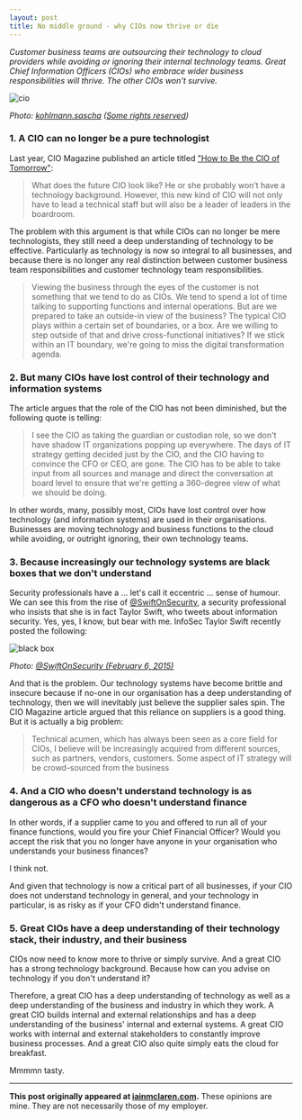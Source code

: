 ```yaml
---
layout: post
title: No middle ground - why CIOs now thrive or die
---
```


*Customer business teams are outsourcing their technology to cloud providers while avoiding or ignoring their internal technology teams. Great Chief Information Officers (CIOs) who embrace wider business responsibilities will thrive.  The other CIOs won't survive.*
 
![cio](http://iainmclaren.com/public/images/2015-02-11-cio.jpg)

*Photo: [kohlmann.sascha](https://www.flickr.com/photos/skohlmann/) ([Some rights reserved](https://creativecommons.org/licenses/by/2.0/))*

### 1. A CIO can no longer be a pure technologist

Last year, CIO Magazine published an article titled ["How to Be the CIO of Tomorrow"](http://www.cio.com/article/2849270/cio-role/how-to-be-the-cio-of-tomorrow.html):

> What does the future CIO look like? He or she probably won’t have a technology background. However, this new kind of CIO will not only have to lead a technical staff but will also be a leader of leaders in the boardroom.

The problem with this argument is that while CIOs can no longer be mere technologists, they still need a deep understanding of technology to be effective. Particularly as technology is now so integral to all businesses, and because there is no longer any real distinction between customer business team responsibilities and customer technology team responsibilities.

> Viewing the business through the eyes of the customer is not something that we tend to do as CIOs. We tend to spend a lot of time talking to supporting functions and internal operations. But are we prepared to take an outside-in view of the business? The typical CIO plays within a certain set of boundaries, or a box. Are we willing to step outside of that and drive cross-functional initiatives? If we stick within an IT boundary, we're going to miss the digital transformation agenda.

### 2. But many CIOs have lost control of their technology and information systems 

The article argues that the role of the CIO has not been diminished, but the following quote is telling:

> I see the CIO as taking the guardian or custodian role, so we don't have shadow IT organizations popping up everywhere. The days of IT strategy getting decided just by the CIO, and the CIO having to convince the CFO or CEO, are gone. The CIO has to be able to take input from all sources and manage and direct the conversation at board level to ensure that we're getting a 360-degree view of what we should be doing.
 
In other words, many, possibly most, CIOs have lost control over how technology (and information systems) are used in their organisations.  Businesses are moving technology and business functions to the cloud while avoiding, or outright ignoring, their own technology teams.

### 3. Because increasingly our technology systems are black boxes that we don't understand

Security professionals have a ... let's call it eccentric ... sense of humour.  We can see this from the rise of [@SwiftOnSecurity](https://twitter.com/SwiftOnSecurity), a security professional who insists that she is in fact Taylor Swift, who tweets about information security.  Yes, yes, I know, but bear with me.  InfoSec Taylor Swift recently posted the following: 

![black box](http://iainmclaren.com/public/images/2015-02-11-blackbox.jpg)

*Photo: [@SwiftOnSecurity (February 6, 2015)](https://twitter.com/SwiftOnSecurity/status/563710484831301632)*

And that is the problem.  Our technology systems have become brittle and insecure because if no-one in our organisation has a deep understanding of technology, then we will inevitably just believe the supplier sales spin.  The CIO Magazine article argued that this reliance on suppliers is a good thing.  But it is actually a big problem:

> Technical acumen, which has always been seen as a core field for CIOs, I believe will be increasingly acquired from different sources, such as partners, vendors, customers. Some aspect of IT strategy will be crowd-sourced from the business

### 4. And a CIO who doesn't understand technology is as dangerous as a CFO who doesn't understand finance

In other words, if a supplier came to you and offered to run all of your finance functions, would you fire your Chief Financial Officer?  Would you accept the risk that you no longer have anyone in your organisation who understands your business finances?

I think not.  

And given that technology is now a critical part of all businesses, if your CIO does not understand technology in general, and your technology in particular, is as risky as if your CFO didn't understand finance.

### 5. Great CIOs have a deep understanding of their technology stack, their industry, and their business

CIOs now need to know more to thrive or simply survive.  And a great CIO has a strong technology background.  Because how can you advise on technology if you don't understand it?  
  
Therefore, a great CIO has a deep understanding of technology as well as a deep understanding of the business and industry in which they work.  A great CIO builds internal and external relationships and has a deep understanding of the business' internal and external systems.  A great CIO works with internal and external stakeholders to constantly improve business processes.  And a great CIO also quite simply eats the cloud for breakfast.

Mmmmn tasty.

---

**This post originally appeared at [iainmclaren.com](http://iainmclaren.com).**  These opinions are mine.  They are not necessarily those of my employer.